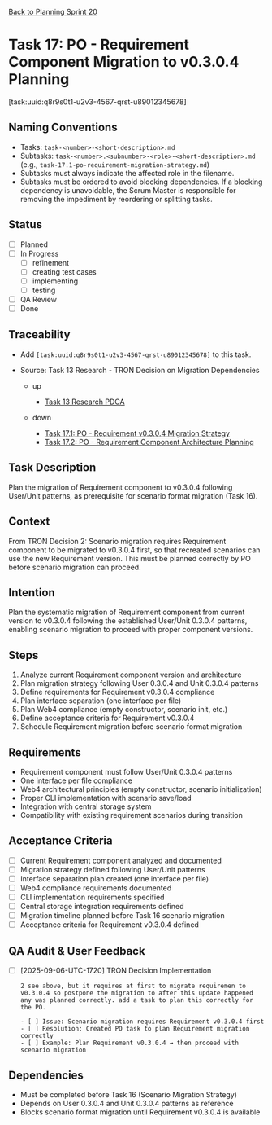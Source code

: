 [Back to Planning Sprint 20](./planning.md)

# Task 17: PO - Requirement Component Migration to v0.3.0.4 Planning
[task:uuid:q8r9s0t1-u2v3-4567-qrst-u89012345678]

## Naming Conventions
- Tasks: `task-<number>-<short-description>.md`
- Subtasks: `task-<number>.<subnumber>-<role>-<short-description>.md` (e.g., `task-17.1-po-requirement-migration-strategy.md`)
- Subtasks must always indicate the affected role in the filename.
- Subtasks must be ordered to avoid blocking dependencies. If a blocking dependency is unavoidable, the Scrum Master is responsible for removing the impediment by reordering or splitting tasks.

## Status
- [ ] Planned
- [ ] In Progress
  - [ ] refinement
  - [ ] creating test cases
  - [ ] implementing
  - [ ] testing
- [ ] QA Review
- [ ] Done

## Traceability
- Add `[task:uuid:q8r9s0t1-u2v3-4567-qrst-u89012345678]` to this task.
- Source: Task 13 Research - TRON Decision on Migration Dependencies

  - up
    - [Task 13 Research PDCA](../../project.journal/2025-09-05-UTC-1300-branch-switch-session/pdca/role/developer/2025-09-06-UTC-1640-task-13-scenario-format-research.pdca.md)


  - down
    - [Task 17.1: PO - Requirement v0.3.0.4 Migration Strategy](./task-17.1-po-requirement-migration-strategy.md)
    - [Task 17.2: PO - Requirement Component Architecture Planning](./task-17.2-po-requirement-architecture-planning.md)


## Task Description
Plan the migration of Requirement component to v0.3.0.4 following User/Unit patterns, as prerequisite for scenario format migration (Task 16).

## Context
From TRON Decision 2: Scenario migration requires Requirement component to be migrated to v0.3.0.4 first, so that recreated scenarios can use the new Requirement version. This must be planned correctly by PO before scenario migration can proceed.

## Intention
Plan the systematic migration of Requirement component from current version to v0.3.0.4 following the established User/Unit 0.3.0.4 patterns, enabling scenario migration to proceed with proper component versions.

## Steps
1. Analyze current Requirement component version and architecture
2. Plan migration strategy following User 0.3.0.4 and Unit 0.3.0.4 patterns
3. Define requirements for Requirement v0.3.0.4 compliance
4. Plan interface separation (one interface per file)
5. Plan Web4 compliance (empty constructor, scenario init, etc.)
6. Define acceptance criteria for Requirement v0.3.0.4
7. Schedule Requirement migration before scenario format migration

## Requirements
- Requirement component must follow User/Unit 0.3.0.4 patterns
- One interface per file compliance
- Web4 architectural principles (empty constructor, scenario initialization)
- Proper CLI implementation with scenario save/load
- Integration with central storage system
- Compatibility with existing requirement scenarios during transition

## Acceptance Criteria
- [ ] Current Requirement component analyzed and documented
- [ ] Migration strategy defined following User/Unit patterns
- [ ] Interface separation plan created (one interface per file)
- [ ] Web4 compliance requirements documented
- [ ] CLI implementation requirements specified
- [ ] Central storage integration requirements defined
- [ ] Migration timeline planned before Task 16 scenario migration
- [ ] Acceptance criteria for Requirement v0.3.0.4 defined

## QA Audit & User Feedback
- [ ] [2025-09-06-UTC-1720] TRON Decision Implementation
  ```quote
  2 see above, but it requires at first to migrate requiremen to v0.3.0.4 so postpone the migration to after this update happened any was planned correctly. add a task to plan this correctly for the PO.
  
  - [ ] Issue: Scenario migration requires Requirement v0.3.0.4 first
  - [ ] Resolution: Created PO task to plan Requirement migration correctly
  - [ ] Example: Plan Requirement v0.3.0.4 → then proceed with scenario migration

## Dependencies
- Must be completed before Task 16 (Scenario Migration Strategy)
- Depends on User 0.3.0.4 and Unit 0.3.0.4 patterns as reference
- Blocks scenario format migration until Requirement v0.3.0.4 is available